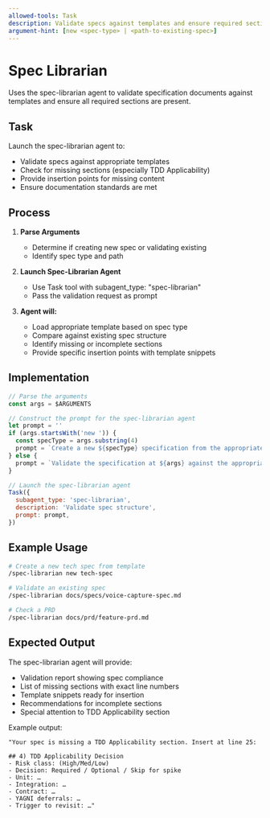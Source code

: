 ```yaml
---
allowed-tools: Task
description: Validate specs against templates and ensure required sections are present
argument-hint: [new <spec-type> | <path-to-existing-spec>]
---
```


# Spec Librarian

Uses the spec-librarian agent to validate specification documents against templates and ensure all required sections are present.

## Task

Launch the spec-librarian agent to:

- Validate specs against appropriate templates
- Check for missing sections (especially TDD Applicability)
- Provide insertion points for missing content
- Ensure documentation standards are met

## Process

1. **Parse Arguments**
   - Determine if creating new spec or validating existing
   - Identify spec type and path

2. **Launch Spec-Librarian Agent**
   - Use Task tool with subagent_type: "spec-librarian"
   - Pass the validation request as prompt

3. **Agent will:**
   - Load appropriate template based on spec type
   - Compare against existing spec structure
   - Identify missing or incomplete sections
   - Provide specific insertion points with template snippets

## Implementation

```javascript
// Parse the arguments
const args = $ARGUMENTS

// Construct the prompt for the spec-librarian agent
let prompt = ''
if (args.startsWith('new ')) {
  const specType = args.substring(4)
  prompt = `Create a new ${specType} specification from the appropriate template and ensure all required sections are included, especially the TDD Applicability section.`
} else {
  prompt = `Validate the specification at ${args} against the appropriate template. Check for missing sections, particularly the TDD Applicability section, and provide specific insertion points with template snippets for any missing content.`
}

// Launch the spec-librarian agent
Task({
  subagent_type: 'spec-librarian',
  description: 'Validate spec structure',
  prompt: prompt,
})
```

## Example Usage

```bash
# Create a new tech spec from template
/spec-librarian new tech-spec

# Validate an existing spec
/spec-librarian docs/specs/voice-capture-spec.md

# Check a PRD
/spec-librarian docs/prd/feature-prd.md
```

## Expected Output

The spec-librarian agent will provide:

- Validation report showing spec compliance
- List of missing sections with exact line numbers
- Template snippets ready for insertion
- Recommendations for incomplete sections
- Special attention to TDD Applicability section

Example output:

```
"Your spec is missing a TDD Applicability section. Insert at line 25:

## 4) TDD Applicability Decision
- Risk class: (High/Med/Low)
- Decision: Required / Optional / Skip for spike
- Unit: …
- Integration: …
- Contract: …
- YAGNI deferrals: …
- Trigger to revisit: …"
```

